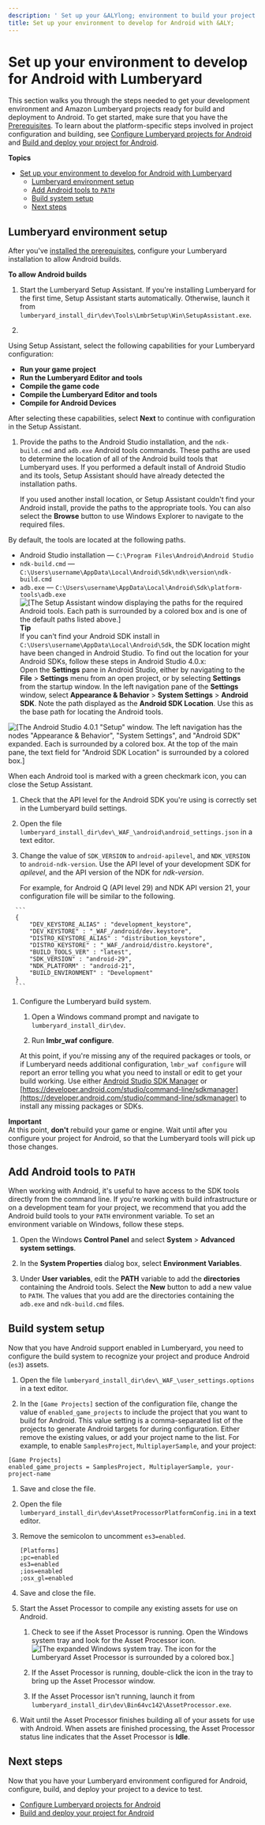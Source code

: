 ```yaml
---
description: ' Set up your &ALYlong; environment to build your project for Android. '
title: Set up your environment to develop for Android with &ALY;
---
```

# Set up your environment to develop for Android with Lumberyard<a name="android-setting-up-environment"></a>

 This section walks you through the steps needed to get your development environment and Amazon Lumberyard projects ready for build and deployment to Android\. To get started, make sure that you have the [Prerequisites](/docs/userguide/mobile/android/intro.md#android-prerequisites)\. To learn about the platform\-specific steps involved in project configuration and building, see [Configure Lumberyard projects for Android](/docs/userguide/mobile/android/configure-project.md) and [Build and deploy your project for Android](/docs/userguide/mobile/android/build-deploy.md)\. 

**Topics**
- [Set up your environment to develop for Android with Lumberyard<a name="android-setting-up-environment"></a>](#set-up-your-environment-to-develop-for-android-with-lumberyard)
  - [Lumberyard environment setup<a name="android-setting-up-environment-steps"></a>](#lumberyard-environment-setup)
  - [Add Android tools to `PATH`<a name="android-setting-up-path"></a>](#add-android-tools-to-path)
  - [Build system setup<a name="android-setting-build-system"></a>](#build-system-setup)
  - [Next steps<a name="android-setting-up-next-steps"></a>](#next-steps)

## Lumberyard environment setup<a name="android-setting-up-environment-steps"></a>

 After you've [installed the prerequisites](/docs/userguide/mobile/android/intro.md#android-prerequisites), configure your Lumberyard installation to allow Android builds\. 

**To allow Android builds**

1.  Start the Lumberyard Setup Assistant\. If you're installing Lumberyard for the first time, Setup Assistant starts automatically\. Otherwise, launch it from `lumberyard_install_dir\dev\Tools\LmbrSetup\Win\SetupAssistant.exe`\. 

1. 

   Using Setup Assistant, select the following capabilities for your Lumberyard configuration:
   + **Run your game project**
   + **Run the Lumberyard Editor and tools**
   + **Compile the game code**
   + **Compile the Lumberyard Editor and tools**
   + **Compile for Android Devices**

   After selecting these capabilities, select **Next** to continue with configuration in the Setup Assistant\.

1.  Provide the paths to the Android Studio installation, and the `ndk-build.cmd` and `adb.exe` Android tools commands\. These paths are used to determine the location of all of the Android build tools that Lumberyard uses\. If you performed a default install of Android Studio and its tools, Setup Assistant should have already detected the installation paths\. 

    If you used another install location, or Setup Assistant couldn't find your Android install, provide the paths to the appropriate tools\. You can also select the **Browse** button to use Windows Explorer to navigate to the required files\. 

   By default, the tools are located at the following paths\.
   + Android Studio installation — `C:\Program Files\Android\Android Studio`
   + `ndk-build.cmd` — `C:\Users\username\AppData\Local\Android\Sdk\ndk\version\ndk-build.cmd`
   + `adb.exe` — `C:\Users\username\AppData\Local\Android\Sdk\platform-tools\adb.exe`  
![\[The Setup Assistant window displaying the paths for the required Android tools. Each path is surrounded by a colored box and is one of the default paths listed above.\]](/images/userguide/platforms/android/setup-android-dev-2.png)
**Tip**  
 If you can't find your Android SDK install in `C:\Users\username\AppData\Local\Android\Sdk`, the SDK location might have been changed in Android Studio\. To find out the location for your Android SDKs, follow these steps in Android Studio 4\.0\.x:   
 Open the **Settings** pane in Android Studio, either by navigating to the **File** > **Settings** menu from an open project, or by selecting **Settings** from the startup window\. 
 In the left navigation pane of the **Settings** window, select **Appearance & Behavior** > **System Settings** > **Android SDK**\. 
Note the path displayed as the **Android SDK Location**\. Use this as the base path for locating the Android tools\.  

![\[The Android Studio 4.0.1 "Setup" window. The left navigation has the nodes "Appearance & Behavior", "System Settings", and "Android SDK" expanded. Each is surrounded by a colored box. At the top of the main pane, the text field for "Android SDK Location" is surrounded by a colored box.\]](/images/userguide/platforms/android/android-sdk-location.png)

   When each Android tool is marked with a green checkmark icon, you can close the Setup Assistant\.

1.  Check that the API level for the Android SDK you're using is correctly set in the Lumberyard build settings\. 

   1. Open the file `lumberyard_install_dir\dev\_WAF_\android\android_settings.json` in a text editor\.

   1.  Change the value of `SDK_VERSION` to `android-apilevel`, and `NDK_VERSION` to `android-ndk-version`\. Use the API level of your development SDK for *apilevel*, and the API version of the NDK for *ndk\-version*\. 

       For example, for Android Q \(API level 29\) and NDK API version 21, your configuration file will be similar to the following\. 

      ```
      {
          "DEV_KEYSTORE_ALIAS" : "development_keystore",
          "DEV_KEYSTORE" : "_WAF_/android/dev.keystore",
          "DISTRO_KEYSTORE_ALIAS" : "distribution_keystore",
          "DISTRO_KEYSTORE" : "_WAF_/android/distro.keystore",
          "BUILD_TOOLS_VER" : "latest",
          "SDK_VERSION" : "android-29",
          "NDK_PLATFORM" : "android-21",
          "BUILD_ENVIRONMENT" : "Development"
      }
      ```

1. Configure the Lumberyard build system\.

   1. Open a Windows command prompt and navigate to `lumberyard_install_dir\dev`\.

   1. Run **lmbr\_waf configure**\.

    At this point, if you're missing any of the required packages or tools, or if Lumberyard needs additional configuration, `lmbr_waf configure` will report an error telling you what you need to install or edit to get your build working\. Use either [Android Studio SDK Manager](https://developer.android.com/studio/intro/update#sdk-manager) or [https://developer.android.com/studio/command-line/sdkmanager](https://developer.android.com/studio/command-line/sdkmanager) to install any missing packages or SDKs\. 

**Important**  
 At this point, **don't** rebuild your game or engine\. Wait until after you configure your project for Android, so that the Lumberyard tools will pick up those changes\. 

## Add Android tools to `PATH`<a name="android-setting-up-path"></a>

 When working with Android, it's useful to have access to the SDK tools directly from the command line\. If you're working with build infrastructure or on a development team for your project, we recommend that you add the Android build tools to your `PATH` environment variable\. To set an environment variable on Windows, follow these steps\. 

1. Open the Windows **Control Panel** and select **System** > **Advanced system settings**\.

1. In the **System Properties** dialog box, select **Environment Variables**\.

1.  Under **User variables**, edit the **PATH** variable to add the **directories** containing the Android tools\. Select the **New** button to add a new value to `PATH`\. The values that you add are the directories containing the `adb.exe` and `ndk-build.cmd` files\. 

## Build system setup<a name="android-setting-build-system"></a>

 Now that you have Android support enabled in Lumberyard, you need to configure the build system to recognize your project and produce Android \(`es3`\) assets\. 

1. Open the file `lumberyard_install_dir\dev\_WAF_\user_settings.options` in a text editor\.

1.  In the `[Game Projects]` section of the configuration file, change the value of `enabled_game_projects` to include the project that you want to build for Android\. This value setting is a comma\-separated list of the projects to generate Android targets for during configuration\. Either remove the existing values, or add your project name to the list\. For example, to enable `SamplesProject`, `MultiplayerSample`, and your project: 

   ```
   [Game Projects]
   enabled_game_projects = SamplesProject, MultiplayerSample, your-project-name
   ```

1.  Save and close the file\. 

1. Open the file `lumberyard_install_dir\dev\AssetProcessorPlatformConfig.ini` in a text editor\.

1. Remove the semicolon to uncomment `es3=enabled`\.

   ```
   [Platforms]
   ;pc=enabled
   es3=enabled
   ;ios=enabled
   ;osx_gl=enabled
   ```

1. Save and close the file\.

1. Start the Asset Processor to compile any existing assets for use on Android\.

   1. Check to see if the Asset Processor is running\. Open the Windows system tray and look for the Asset Processor icon\.  
![\[The expanded Windows system tray. The icon for the Lumberyard Asset Processor is surrounded by a colored box.\]](/images/userguide/platforms/android/ap-tray-icon.png)

   1. If the Asset Processor is running, double\-click the icon in the tray to bring up the Asset Processor window\.

   1. If the Asset Processor isn't running, launch it from `lumberyard_install_dir\dev\Bin64vc142\AssetProcessor.exe`\.

1.  Wait until the Asset Processor finishes building all of your assets for use with Android\. When assets are finished processing, the Asset Processor status line indicates that the Asset Processor is **Idle**\. 

## Next steps<a name="android-setting-up-next-steps"></a>

Now that you have your Lumberyard environment configured for Android, configure, build, and deploy your project to a device to test\.
+ [Configure Lumberyard projects for Android](/docs/userguide/mobile/android/configure-project.md)
+ [Build and deploy your project for Android](/docs/userguide/mobile/android/build-deploy.md)